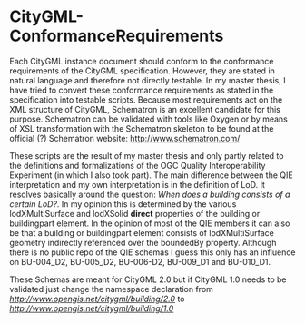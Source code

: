 # CityGML-ConformanceRequirements

Each CityGML instance document should conform to the conformance requirements of the CityGML specification. However, they are stated in natural language and therefore not directly testable. In my master thesis, I have tried to convert these conformance requirements as stated in the specification into testable scripts. Because most requirements act on the XML structure of CityGML, Schematron is an excellent candidate for this purpose. Schematron can be validated with tools like Oxygen or by means of XSL transformation with the Schematron skeleton to be found at the official (?) Schematron website: http://www.schematron.com/

These scripts are the result of my master thesis and only partly related to the definitions and formalizations of the OGC Quality Interoperability Experiment (in which I also took part). The main difference between the QIE interpretation and my own interpretation is in the definition of LoD. It resolves basically around the question: *When does a building consists of a certain LoD?*. In my opinion this is determined by the various lodXMultiSurface and lodXSolid **direct** properties of the building or buildingpart element. In the opinion of most of the QIE members it can also be that a building or buildingpart element consists of lodXMultiSurface geometry indirectly referenced over the boundedBy property. Although there is no public repo of the QIE schemas I guess this only has an influence on BU-004_D2, BU-005_D2, BU-006-D2, BU-009_D1 and BU-010_D1.

These Schemas are meant for CityGML 2.0 but if CityGML 1.0 needs to be validated just change the namespace declaration from *http://www.opengis.net/citygml/building/2.0* to *http://www.opengis.net/citygml/building/1.0*

